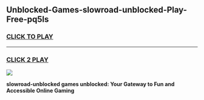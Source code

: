 
## Unblocked-Games-slowroad-unblocked-Play-Free-pq5ls
<h3>
<a href="https://premium76.site?title=slowroad-unblocked&ref=18A1">CLICK TO PLAY</a></h3>
<hr>

<h3>
<a href="https://premium76.site?title=slowroad-unblocked&ref=18A1">CLICK 2 PLAY</a>
  
</h3>

<a href="https://premium76.site?title=slowroad-unblocked&ref=18A1"><img src="https://clearcache.store/games.png"></a>


**slowroad-unblocked games unblocked: Your Gateway to Fun and Accessible Online Gaming**
